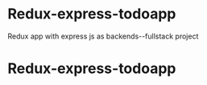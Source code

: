 # Redux-express-todoapp
Redux app with express js as backends--fullstack project
# Redux-express-todoapp
